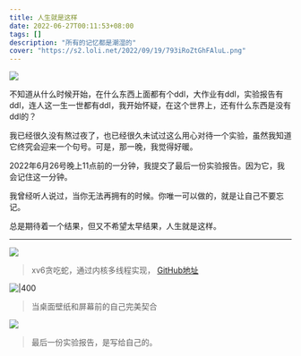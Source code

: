```yaml
---
title: 人生就是这样
date: 2022-06-27T00:11:53+08:00
tags: []
description: "所有的记忆都是潮湿的"
cover: "https://s2.loli.net/2022/09/19/793iRoZtGhFAluL.png"
---
```


![](https://s2.loli.net/2022/09/19/793iRoZtGhFAluL.png)


不知道从什么时候开始，在什么东西上面都有个ddl，大作业有ddl，实验报告有ddl，连人这一生一世都有ddl，我开始怀疑，在这个世界上，还有什么东西是没有ddl的？

我已经很久没有熬过夜了，也已经很久未试过这么用心对待一个实验，虽然我知道它终究会迎来一个句号。可是，那一晚，我觉得好暖。

2022年6月26号晚上11点前的一分钟，我提交了最后一份实验报告。因为它，我会记住这一分钟。

我曾经听人说过，当你无法再拥有的时候。你唯一可以做的，就是让自己不要忘记。

总是期待着一个结果，但又不希望太早结果，人生就是这样。

---

![](https://s2.loli.net/2022/09/19/I5vUlZQ2gsN361W.jpg)

>xv6贪吃蛇，通过内核多线程实现， [GitHub地址](https://github.com/Junkher/xv6-riscv-plus)


![|400](https://s2.loli.net/2022/09/19/mYwikepnFMRxJ4Z.jpg)

> 当桌面壁纸和屏幕前的自己完美契合


![](https://s2.loli.net/2022/09/19/4kYDS795xdWisPM.jpg)

> 最后一份实验报告，是写给自己的。
